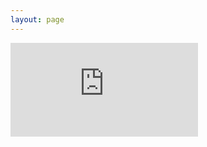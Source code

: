 ```yaml
---
layout: page
---
```


<embed src="https://yovnajunglee.github.io/JUNGLEE_CV.pdf" type="application/pdf" />

